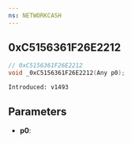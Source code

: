 ```yaml
---
ns: NETWORKCASH
---
```

## 0xC5156361F26E2212

```c
// 0xC5156361F26E2212
void _0xC5156361F26E2212(Any p0);
```

```
Introduced: v1493
```

## Parameters
* **p0**:


